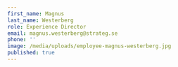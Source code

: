 ```yaml
---
first_name: Magnus
last_name: Westerberg
role: Experience Director
email: magnus.westerberg@strateg.se
phone: ''
image: /media/uploads/employee-magnus-westerberg.jpg
published: true
---
```

